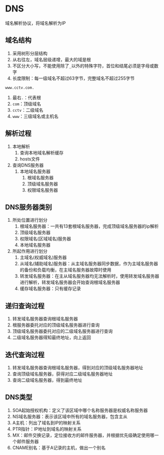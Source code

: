 # DNS
域名解析协议，将域名解析为IP

## 域名结构
1. 采用树形分层结构
2. 从右往左，域名层级递增，最大的域是根
3. 不区分大小写，不能使用除了`_`以外的特殊字符，首位和结尾必须是字母或数字
4. 长度限制：每一级域名不超过63字节，完整域名不超过255字节

`www.cctv.com.`
1. 最右`.`：代表根
2. `com`：顶级域名
3. `cctv`：二级域名
4. `www`：三级域名或主机名

## 解析过程
1. 本地解析
   1. 查询本地域名解析缓存
   2. hosts文件
2. 查询DNS服务器
   1. 本地域名服务器
      1. 根域名服务器
      2. 顶级域名服务器
      3. 权限域名服务器

## DNS服务器类别
1. 所处位置进行划分
   1. 根域名服务器：一共有13套根域名服务器，完成顶级域名服务器的ip解析
   2. 顶级域名服务器
   3. 权限域名(区域域名)服务器
   4. 本地域名服务器
2. 所起作用进行划分
   1. 主域名(权威域名)服务器
   2. 从域名(辅助域名)服务器：从主域名服务器同步数据，作为主域名服务器的备份和负载均衡，在主域名服务器故障时使用
   3. 转发域名服务器：在主从域名服务器均无法解析时，使用转发域名服务器进行解析，转发域名服务器会开始查询根域名服务器
   4. 缓存域名服务器：只有缓存记录

## 递归查询过程
1. 转发域名服务器查询根域名服务器
2. 根服务器委托对应的顶级域名服务器进行查询
3. 顶级域名服务器委托对应的二级域名服务器进行查询
4. 二级域名服务器得知最终地址，向上返回

## 迭代查询过程
1. 转发域名服务器查询根域名服务器，得到对应的顶级域名服务器地址
2. 查询顶级域名服务器，获得对应二级域名服务器地址
3. 查询二级域名服务器，得到最终地址

## DNS类型
1. SOA起始授权机构：定义了该区域中哪个名称服务器是权威名称服务器
2. NS域名服务器：表示该区域中所有的域名服务器，包含主从
3. A主机：列出了域名到IP的映射关系
4. PTR指针：IP地址到域名的映射关系
5. MX：邮件交换记录，定位接收方的邮件服务器，并根据优先级确定使用哪一个邮件服务器
6. CNAME别名：基于A记录的主机，做出一个别名